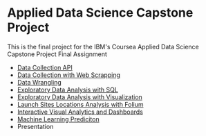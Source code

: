 # Applied Data Science Capstone Project

This is the final project for the IBM's Coursea Applied Data Science Capstone Project Final Assignment

* [Data Collection API](https://github.com/shansenromu/Data-Science/blob/main/Applied-Data-Science-Capstone/jupyter-labs-spacex-data-collection-api.ipynb)
* [Data Collection with Web Scrapping](https://github.com/shansenromu/Data-Science/blob/main/Applied-Data-Science-Capstone/jupyter-labs-webscraping.ipynb)
* [Data Wrangling](https://github.com/shansenromu/Data-Science/blob/main/Applied-Data-Science-Capstone/labs-jupyter-spacex-Data%20wrangling.ipynb)
* [Exploratory Data Analysis with SQL](https://github.com/shansenromu/Data-Science/blob/main/Applied-Data-Science-Capstone/sql-coursera_sqllite.ipynb)
* [Exploratory Data Analysis with Visualization](https://github.com/shansenromu/Data-Science/blob/main/Applied-Data-Science-Capstone/eda-dataviz.ipynb)
* [Launch Sites Locations Analysis with Folium](https://github.com/shansenromu/Data-Science/blob/main/Applied-Data-Science-Capstone/jupyter_launch_site_location.ipynb)
* [Interactive Visual Analytics and Dashboards](https://github.com/shansenromu/Data-Science/blob/main/Applied-Data-Science-Capstone/spacex_dash_app.py)
* [Machine Learning Prediciton](https://github.com/shansenromu/Data-Science/blob/main/Applied-Data-Science-Capstone/SpaceX_Machine_Learning_Prediction.ipynb)
* Presentation
